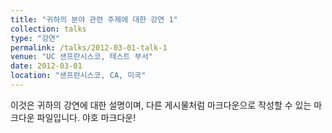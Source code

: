 ```yaml
---
title: "귀하의 분야 관련 주제에 대한 강연 1"
collection: talks
type: "강연"
permalink: /talks/2012-03-01-talk-1
venue: "UC 샌프란시스코, 테스트 부서"
date: 2012-03-01
location: "샌프란시스코, CA, 미국"
---
```


이것은 귀하의 강연에 대한 설명이며, 다른 게시물처럼 마크다운으로 작성할 수 있는 마크다운 파일입니다. 야호 마크다운!
